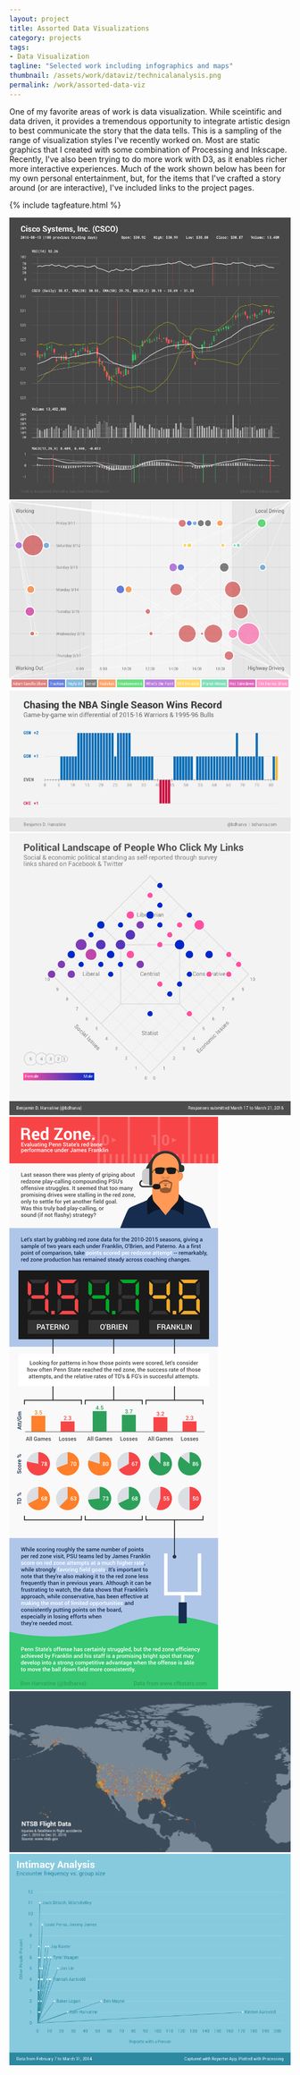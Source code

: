```yaml
---
layout: project
title: Assorted Data Visualizations
category: projects
tags:
- Data Visualization
tagline: "Selected work including infographics and maps"
thumbnail: /assets/work/dataviz/technicalanalysis.png
permalink: /work/assorted-data-viz
---
```


One of my favorite areas of work is data visualization. While sceintific and data driven, it provides a tremendous opportunity to integrate artistic design to best communicate the story that the data tells. This is a sampling of the range of visualization styles I've recently worked on. Most are static graphics that I created with some combination of Processing and Inkscape. Recently, I've also been trying to do more work with D3, as it enables richer more interactive experiences. Much of the work shown below has been for my own personal entertainment, but, for the items that I've crafted a story around (or are interactive), I've included links to the project pages.

{% include tagfeature.html %}

[![](/assets/work/dataviz/technicalanalysis.png)](/assets/work/dataviz/technicalanalysis.png)
[![](/assets/work/dataviz/podcasts.png)](/assets/work/dataviz/podcasts.png)
[![](/assets/work/dataviz/warriors.png)](/assets/work/dataviz/warriors.png)
[![](/assets/work/dataviz/politics.png)](/assets/work/dataviz/politics.png)
[![](/assets/work/dataviz/redzone.png)](/assets/work/dataviz/redzone.png)
[![](/assets/work/dataviz/ntsbdata.png)](/assets/work/dataviz/ntsbdata.png)
[![](/assets/work/dataviz/intimacy.png)](/assets/work/dataviz/intimacy.png)
